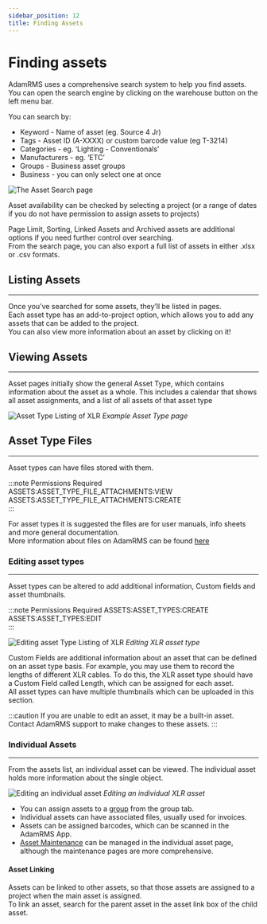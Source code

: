 ```yaml
---
sidebar_position: 12
title: Finding Assets
---
```


# Finding assets

AdamRMS uses a comprehensive search system to help you find assets. You can open the search engine by clicking on the warehouse button on the left menu bar.

You can search by:

- Keyword - Name of asset (eg. Source 4 Jr)
- Tags - Asset ID (A-XXXX) or custom barcode value (eg T-3214)
- Categories - eg. ‘Lighting - Conventionals’
- Manufacturers - eg. ‘ETC’
- Groups - Business asset groups
- Business - you can only select one at once

![The Asset Search page](/img/tutorial/assets/assets-search.png)

Asset availability can be checked by selecting a project (or a range of dates if you do not have permission to assign assets to projects)

Page Limit, Sorting, Linked Assets and Archived assets are additional options if you need further control over searching.  
From the search page, you can also export a full list of assets in either .xlsx or .csv formats.

## Listing Assets

---

Once you’ve searched for some assets, they’ll be listed in pages.  
Each asset type has an add-to-project option, which allows you to add any assets that can be added to the project.  
You can also view more information about an asset by clicking on it!

## Viewing Assets

---

Asset pages initially show the general Asset Type, which contains information about the asset as a whole. This includes a calendar that shows all asset assignments, and a list of all assets of that asset type

![Asset Type Listing of XLR](/img/tutorial/assets/assets-xlr-listing.png "XLR asset type in Demo Hire services")
_Example Asset Type page_

## Asset Type Files

---

Asset types can have files stored with them.

:::note Permissions Required
ASSETS:ASSET_TYPE_FILE_ATTACHMENTS:VIEW  
ASSETS:ASSET_TYPE_FILE_ATTACHMENTS:CREATE  
:::

For asset types it is suggested the files are for user manuals, info sheets and more general documentation.  
More information about files on AdamRMS can be found [here](./../../contributor/hosting/self-hosting/intro#file-storage)

### Editing asset types

---

Asset types can be altered to add additional information, Custom fields and asset thumbnails.

:::note Permissions Required
ASSETS:ASSET_TYPES:CREATE  
ASSETS:ASSET_TYPES:EDIT  
:::

![Editing asset Type Listing of XLR](/img/tutorial/assets/assets-xlr-edit.png "Editing XLR asset type in Demo Hire services")
_Editing XLR asset type_

Custom Fields are additional information about an asset that can be defined on an asset type basis. For example, you may use them to record the lengths of different XLR cables. To do this, the XLR asset type should have a Custom Field called Length, which can be assigned for each asset.  
All asset types can have multiple thumbnails which can be uploaded in this section.

:::caution
If you are unable to edit an asset, it may be a built-in asset. Contact AdamRMS support to make changes to these assets.
:::

### Individual Assets

---

From the assets list, an individual asset can be viewed. The individual asset holds more information about the single object.

![Editing an individual asset](/img/tutorial/assets/assets-xlr-listing-individual.png "Editing an individual XLR asset in Demo Hire services")
_Editing an individual XLR asset_

- You can assign assets to a [group](./asset-groups) from the group tab.
- Individual assets can have associated files, usually used for invoices.
- Assets can be assigned barcodes, which can be scanned in the AdamRMS App.
- [Asset Maintenance](./maintenance) can be managed in the individual asset page, although the maintenance pages are more comprehensive.

#### Asset Linking

Assets can be linked to other assets, so that those assets are assigned to a project when the main asset is assigned.  
To link an asset, search for the parent asset in the asset link box of the child asset.
